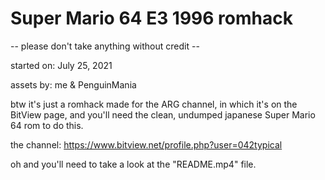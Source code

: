 # Super Mario 64 E3 1996 romhack
-- please don't take anything without credit --

started on: July 25, 2021

assets by: me & PenguinMania

btw it's just a romhack made for the ARG channel, in which it's on the BitView page, and
you'll need the clean, undumped japanese Super Mario 64 rom to do this.

the channel: https://www.bitview.net/profile.php?user=042typical

oh and you'll need to take a look at the "README.mp4" file.
